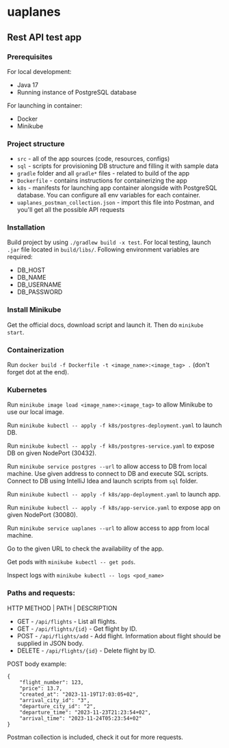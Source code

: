 # uaplanes 

## Rest API test app

### Prerequisites

For local development:
* Java 17
* Running instance of PostgreSQL database

For launching in container:
* Docker
* Minikube

### Project structure

* `src` - all of the app sources (code, resources, configs)
* `sql` - scripts for provisioning DB structure and filling it with sample data
* `gradle` folder and all `gradle*` files - related to build of the app
* `Dockerfile` - contains instructions for containerizing the app
* `k8s` - manifests for launching app container alongside with PostgreSQL database. You can configure all env variables for each container. 
* `uaplanes_postman_collection.json` - import this file into Postman, and you'll get all the possible API requests

### Installation

Build project by using `./gradlew build -x test`. For local testing, launch `.jar` file located in `build/libs/`.
Following environment variables are required:

* DB_HOST
* DB_NAME
* DB_USERNAME
* DB_PASSWORD

### Install Minikube

Get the official docs, download script and launch it. Then do `minikube start`.

### Containerization

Run `docker build -f Dockerfile -t <image_name>:<image_tag> .` (don't forget dot at the end).

### Kubernetes

Run `minikube image load <image_name>:<image_tag>` to allow Minikube to use our local image.

Run `minikube kubectl -- apply -f k8s/postgres-deployment.yaml` to launch DB.

Run `minikube kubectl -- apply -f k8s/postgres-service.yaml` to expose DB on given NodePort (30432).

Run `minikube service postgres --url` to allow access to DB from local machine. Use given address to connect to DB and execute SQL scripts. Connect to DB using IntelliJ Idea and launch scripts from `sql`
folder.

Run `minikube kubectl -- apply -f k8s/app-deployment.yaml` to launch app.

Run `minikube kubectl -- apply -f k8s/app-service.yaml` to expose app on given NodePort (30080).

Run `minikube service uaplanes --url` to allow access to app from local machine.

Go to the given URL to check the availability of the app.

Get pods with `minikube kubectl -- get pods`.

Inspect logs with `minikube kubectl -- logs <pod_name>`

### Paths and requests:
HTTP METHOD  |  PATH  |  DESCRIPTION
* GET - `/api/flights` - List all flights.
* GET - `/api/flights/{id}` - Get flight by ID.
* POST - `/api/flights/add` - Add flight. Information about flight should be supplied in JSON body. 
* DELETE - `/api/flights/{id}` - Delete flight by ID.


POST body example:
```
{
    "flight_number": 123,
    "price": 13.7,
    "created_at": "2023-11-19T17:03:05+02",
    "arrival_city_id": "3",
    "departure_city_id": "2",
    "departure_time": "2023-11-23T21:23:54+02",
    "arrival_time": "2023-11-24T05:23:54+02"
}
```

Postman collection is included, check it out for more requests.